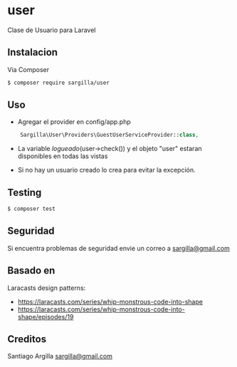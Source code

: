 # user

Clase de Usuario para Laravel

## Instalacion

Via Composer

``` bash
$ composer require sargilla/user
```

## Uso

- Agregar el provider en config/app.php
```php
	Sargilla\User\Providers\GuestUserServiceProvider::class,
```
- La variable $logueado ($user->check()) y el objeto "user" estaran disponibles en todas las vistas

- Si no hay un usuario creado lo crea para evitar la excepción. 

## Testing

``` bash
$ composer test
```

## Seguridad

Si encuentra problemas de seguridad envie un correo a sargilla@gmail.com

## Basado en 
Laracasts design patterns:
- https://laracasts.com/series/whip-monstrous-code-into-shape
- https://laracasts.com/series/whip-monstrous-code-into-shape/episodes/19

## Creditos

Santiago Argilla sargilla@gmail.com


